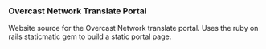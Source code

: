 ### Overcast Network Translate Portal

Website source for the Overcast Network translate portal. Uses the ruby on rails staticmatic gem to build a static portal page.

